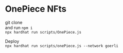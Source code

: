 # OnePiece NFts

git clone \
and run ```npm i```\
```npx hardhat run scripts/OnePiece.js```


Deploy\
```npx hardhat run scripts/onePiece.js --network goerli```




